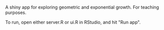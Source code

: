 A shiny app for exploring geometric and exponential growth.  For teaching purposes.

To run, open either server.R or ui.R in RStudio, and hit "Run app".